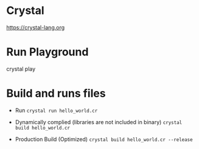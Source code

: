 # Crystal

https://crystal-lang.org

# Run Playground

crystal play

# Build and runs files

- Run
`crystal run hello_world.cr`

- Dynamically complied (libraries are not included in binary)
`crystal build hello_world.cr`

- Production Build (Optimized)
`crystal build hello_world.cr --release`
